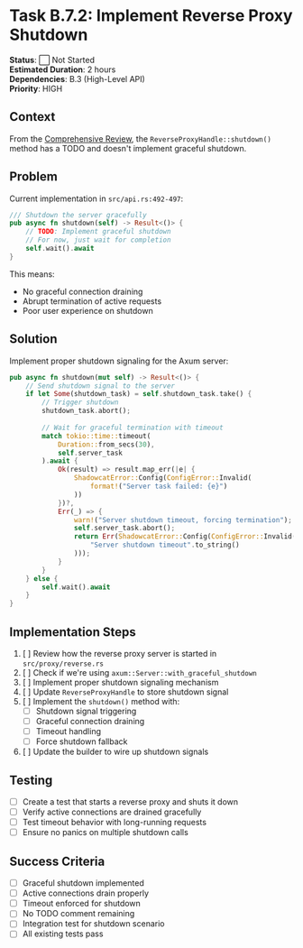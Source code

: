 # Task B.7.2: Implement Reverse Proxy Shutdown

**Status**: ⬜ Not Started  
**Estimated Duration**: 2 hours  
**Dependencies**: B.3 (High-Level API)  
**Priority**: HIGH  

## Context

From the [Comprehensive Review](../../../reviews/cli-refactor-optimization/comprehensive-review.md#41-high-priority), the `ReverseProxyHandle::shutdown()` method has a TODO and doesn't implement graceful shutdown.

## Problem

Current implementation in `src/api.rs:492-497`:
```rust
/// Shutdown the server gracefully
pub async fn shutdown(self) -> Result<()> {
    // TODO: Implement graceful shutdown
    // For now, just wait for completion
    self.wait().await
}
```

This means:
- No graceful connection draining
- Abrupt termination of active requests
- Poor user experience on shutdown

## Solution

Implement proper shutdown signaling for the Axum server:

```rust
pub async fn shutdown(mut self) -> Result<()> {
    // Send shutdown signal to the server
    if let Some(shutdown_task) = self.shutdown_task.take() {
        // Trigger shutdown
        shutdown_task.abort();
        
        // Wait for graceful termination with timeout
        match tokio::time::timeout(
            Duration::from_secs(30),
            self.server_task
        ).await {
            Ok(result) => result.map_err(|e| {
                ShadowcatError::Config(ConfigError::Invalid(
                    format!("Server task failed: {e}")
                ))
            })?,
            Err(_) => {
                warn!("Server shutdown timeout, forcing termination");
                self.server_task.abort();
                return Err(ShadowcatError::Config(ConfigError::Invalid(
                    "Server shutdown timeout".to_string()
                )));
            }
        }
    } else {
        self.wait().await
    }
}
```

## Implementation Steps

1. [ ] Review how the reverse proxy server is started in `src/proxy/reverse.rs`
2. [ ] Check if we're using `axum::Server::with_graceful_shutdown`
3. [ ] Implement proper shutdown signaling mechanism
4. [ ] Update `ReverseProxyHandle` to store shutdown signal
5. [ ] Implement the `shutdown()` method with:
   - [ ] Shutdown signal triggering
   - [ ] Graceful connection draining
   - [ ] Timeout handling
   - [ ] Force shutdown fallback
6. [ ] Update the builder to wire up shutdown signals

## Testing

- [ ] Create a test that starts a reverse proxy and shuts it down
- [ ] Verify active connections are drained gracefully
- [ ] Test timeout behavior with long-running requests
- [ ] Ensure no panics on multiple shutdown calls

## Success Criteria

- [ ] Graceful shutdown implemented
- [ ] Active connections drain properly
- [ ] Timeout enforced for shutdown
- [ ] No TODO comment remaining
- [ ] Integration test for shutdown scenario
- [ ] All existing tests pass